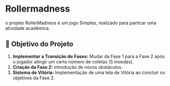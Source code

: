 # Rollermadness

o projeto RollerMadness é um jogo Simples, realizado para particar uma atividade acadêmica. 

## 🎯 Objetivo do Projeto

1.  **Implementar a Transição de Fases:** Mudar da Fase 1 para a Fase 2 após o jogador atingir um certo número de coletas (5 moedas).
2.  **Criação da Fase 2:** Introdução de novos obstáculos.
3.  **Sistema de Vitória:** Implementação de uma tela de Vitória ao concluir os objetivos da Fase 2.



